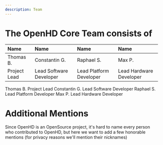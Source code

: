 ```yaml
---
description: Team
---
```


# The OpenHD Core Team consists of

| Name | Name | Name | Name |
| :--- | :--- | :--- | :--- |
| Thomas B. | Constantin G. | Raphael S. | Max P. |
| Project Lead | Lead Software Developer | Lead Platform Developer | Lead Hardware Developer|

Thomas B.     Project Lead
Constantin G. Lead Software Developer
Raphael S.    Lead Platform Developer
Max P.        Lead Hardware Developer

# Additional Mentions

Since OpenHD is an OpenSource project, it's hard to name every person who contributed to OpenHD, but here we want to add a few honorable mentions (for privacy reasons we'll mention their nicknames)

